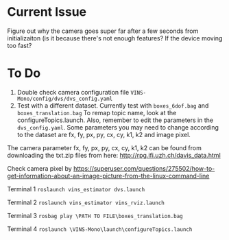 # Current Issue
Figure out why the camera goes super far after a few seconds from initializaiton (is it because there's not enough features? If the device moving too fast?

# To Do
1) Double check camera configuration file ```VINS-Mono/config/dvs/dvs_config.yaml```
2) Test with a different dataset. Currently test with ```boxes_6dof.bag``` and ```boxes_translation.bag``` To remap topic name, look at the configureTopics.launch. Also, remember to edit the parameters in the ```dvs_config.yaml```. Some parameters you may need to change according to the dataset are fx, fy, px, py, cx, cy, k1, k2 and image pixel.

The camera parameter fx, fy, px, py, cx, cy, k1, k2  can be found from downloading the txt.zip files from here: http://rpg.ifi.uzh.ch/davis_data.html

Check camera pixel by https://superuser.com/questions/275502/how-to-get-information-about-an-image-picture-from-the-linux-command-line

Terminal 1
```roslaunch vins_estimator dvs.launch```

Terminal 2
```roslaunch vins_estimator vins_rviz.launch```

Terminal 3
```rosbag play \PATH TO FILE\boxes_translation.bag```

Terminal 4
```roslaunch \VINS-Mono\launch\configureTopics.launch ```
